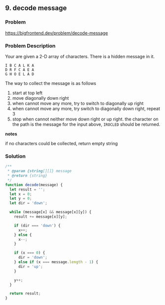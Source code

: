 ## 9. decode message

### Problem

https://bigfrontend.dev/problem/decode-message

### Problem Description

Your are given a 2-D array of characters. There is a hidden message in it.

```
I B C A L K A
D R F C A E A
G H O E L A D
```

The way to collect the message is as follows

1. start at top left
2. move diagonally down right
3. when cannot move any more, try to switch to diagonally up right
4. when cannot move any more, try switch to diagonally down right, repeat 3
5. stop when cannot neither move down right or up right. the character on the path is the message
   for the input above, `IROCLED` should be returned.

**notes**

if no characters could be collected, return empty string

### Solution

```js
/**
 * @param {string[][]} message
 * @return {string}
 */
function decode(message) {
  let result = '';
  let x = 0;
  let y = 0;
  let dir = 'down';

  while (message[x] && message[x][y]) {
    result += message[x][y];

    if (dir === 'down') {
      x++;
    } else {
      x--;
    }

    if (x === 0) {
      dir = 'down';
    } else if (x === message.length - 1) {
      dir = 'up';
    }

    y++;
  }

  return result;
}
```
